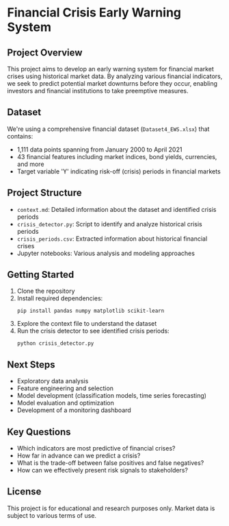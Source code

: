 # Financial Crisis Early Warning System

## Project Overview
This project aims to develop an early warning system for financial market crises using historical market data. By analyzing various financial indicators, we seek to predict potential market downturns before they occur, enabling investors and financial institutions to take preemptive measures.

## Dataset
We're using a comprehensive financial dataset (`Dataset4_EWS.xlsx`) that contains:
- 1,111 data points spanning from January 2000 to April 2021
- 43 financial features including market indices, bond yields, currencies, and more
- Target variable 'Y' indicating risk-off (crisis) periods in financial markets

## Project Structure
- `context.md`: Detailed information about the dataset and identified crisis periods
- `crisis_detector.py`: Script to identify and analyze historical crisis periods
- `crisis_periods.csv`: Extracted information about historical financial crises
- Jupyter notebooks: Various analysis and modeling approaches

## Getting Started
1. Clone the repository
2. Install required dependencies:
   ```
   pip install pandas numpy matplotlib scikit-learn
   ```
3. Explore the context file to understand the dataset
4. Run the crisis detector to see identified crisis periods:
   ```
   python crisis_detector.py
   ```

## Next Steps
- Exploratory data analysis
- Feature engineering and selection
- Model development (classification models, time series forecasting)
- Model evaluation and optimization
- Development of a monitoring dashboard

## Key Questions
- Which indicators are most predictive of financial crises?
- How far in advance can we predict a crisis?
- What is the trade-off between false positives and false negatives?
- How can we effectively present risk signals to stakeholders?

## License
This project is for educational and research purposes only. Market data is subject to various terms of use. 